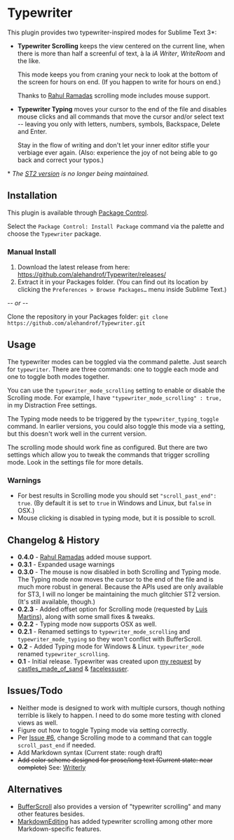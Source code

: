 Typewriter
==========

This plugin provides two typewriter-inspired modes for Sublime Text 3\*:

- **Typewriter Scrolling** keeps the view centered on the current line, when there is more than half a screenful of text, à la _iA Writer_, _WriteRoom_ and the like.

	This mode keeps you from craning your neck to look at the bottom of the screen for hours on end. (If you happen to write for hours on end.)

	Thanks to [Rahul Ramadas](https://github.com/rahul-ramadas) scrolling mode includes mouse support.

- **Typewriter Typing** moves your cursor to the end of the file and disables mouse clicks and all commands that move the cursor and/or select text -- leaving you only with letters, numbers, symbols, Backspace, Delete and Enter.

	Stay in the flow of writing and don't let your inner editor stifle your verbiage ever again. (Also: experience the joy of not being able to go back and correct your typos.)

\* _The [ST2 version](https://github.com/alehandrof/Typewriter/tree/st2) is no longer being maintained._


## Installation

This plugin is available through [Package Control](https://sublime.wbond.net/).

Select the `Package Control: Install Package` command via the palette and choose the `Typewriter` package.

### Manual Install

1. Download the latest release from here: <https://github.com/alehandrof/Typewriter/releases/>
2. Extract it in your Packages folder. (You can find out its location by clicking the `Preferences > Browse Packages…` menu inside Sublime Text.)

-- _or_ --

Clone the repository in your Packages folder: `git clone https://github.com/alehandrof/Typewriter.git`


## Usage

The typewriter modes can be toggled via the command palette. Just search for `typewriter`. There are three commands: one to toggle each mode and one to toggle both modes together.

You can use the `typewriter_mode_scrolling` setting to enable or disable the Scrolling mode. For example, I have `"typewriter_mode_scrolling" : true,` in my Distraction Free settings.

The Typing mode needs to be triggered by the `typewriter_typing_toggle` command. In earlier versions, you could also toggle this mode via a setting, but this doesn't work well in the current version.

The scrolling mode should work fine as configured. But there are two settings which allow you to tweak the commands that trigger scrolling mode. Look in the settings file for more details.


### Warnings

- For best results in Scrolling mode you should set `"scroll_past_end": true`. (By default it is set to `true` in Windows and Linux, but `false` in OSX.)
- Mouse clicking is disabled in typing mode, but it is possible to scroll.


## Changelog & History

- **0.4.0** - [Rahul Ramadas](https://github.com/rahul-ramadas) added mouse support.
- **0.3.1** - Expanded usage warnings
- **0.3.0** - The mouse is now disabled in both Scrolling and Typing mode. The Typing mode now moves the cursor to the end of the file and is much more robust in general. Because the APIs used are only available for ST3, I will no longer be maintaining the much glitchier ST2 version. (It's still available, though.)
- **0.2.3** - Added offset option for Scrolling mode (requested by [Luis Martins](https://github.com/lmartins)), along with some small fixes & tweaks.
- **0.2.2** - Typing mode now supports OSX as well.
- **0.2.1** - Renamed settings to `typewriter_mode_scrolling` and `typewriter_mode_typing` so they won't conflict with BufferScroll.
- **0.2** - Added Typing mode for Windows & Linux. `typewriter_mode` renamed `typewriter_scrolling`.
- **0.1** - Initial release. Typewriter was created upon [my request](http://www.sublimetext.com/forum/viewtopic.php?f=6&t=4806) by [castles\_made\_of\_sand](https://github.com/sublimator/) & [facelessuser](https://github.com/facelessuser).


## Issues/Todo

- Neither mode is designed to work with multiple cursors, though nothing terrible is likely to happen. I need to do some more testing with cloned views as well.
- Figure out how to toggle Typing mode via setting correctly.
- Per [Issue #6](https://github.com/alehandrof/Typewriter/issues/6), change Scrolling mode to a command that can toggle `scroll_past_end` if needed.
- Add Markdown syntax (Current state: rough draft)
- ~~Add color scheme designed for prose/long text (Current state: near complete)~~ See: [Writerly](https://github.com/alehandrof/Writerly)


## Alternatives

- [BufferScroll](https://github.com/SublimeText/BufferScroll) also provides a version of "typewriter scrolling" and many other features besides.
- [MarkdownEditing](https://github.com/SublimeText-Markdown/MarkdownEditing) has added typewriter scrolling among other more Markdown-specific features.
